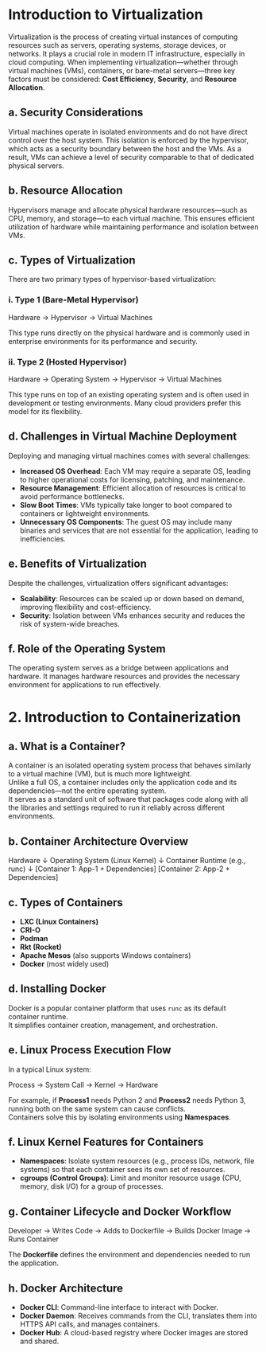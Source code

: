 # Introduction to Virtualization

Virtualization is the process of creating virtual instances of computing resources such as servers, operating systems, storage devices, or networks. It plays a crucial role in modern IT infrastructure, especially in cloud computing. When implementing virtualization—whether through virtual machines (VMs), containers, or bare-metal servers—three key factors must be considered: **Cost Efficiency**, **Security**, and **Resource Allocation**.

## a. Security Considerations

Virtual machines operate in isolated environments and do not have direct control over the host system. This isolation is enforced by the hypervisor, which acts as a security boundary between the host and the VMs. As a result, VMs can achieve a level of security comparable to that of dedicated physical servers.

## b. Resource Allocation

Hypervisors manage and allocate physical hardware resources—such as CPU, memory, and storage—to each virtual machine. This ensures efficient utilization of hardware while maintaining performance and isolation between VMs.

## c. Types of Virtualization

There are two primary types of hypervisor-based virtualization:

### i. Type 1 (Bare-Metal Hypervisor)


Hardware → Hypervisor → Virtual Machines


This type runs directly on the physical hardware and is commonly used in enterprise environments for its performance and security.

### ii. Type 2 (Hosted Hypervisor)

Hardware → Operating System → Hypervisor → Virtual Machines


This type runs on top of an existing operating system and is often used in development or testing environments. Many cloud providers prefer this model for its flexibility.

## d. Challenges in Virtual Machine Deployment

Deploying and managing virtual machines comes with several challenges:

- **Increased OS Overhead**: Each VM may require a separate OS, leading to higher operational costs for licensing, patching, and maintenance.
- **Resource Management**: Efficient allocation of resources is critical to avoid performance bottlenecks.
- **Slow Boot Times**: VMs typically take longer to boot compared to containers or lightweight environments.
- **Unnecessary OS Components**: The guest OS may include many binaries and services that are not essential for the application, leading to inefficiencies.

## e. Benefits of Virtualization

Despite the challenges, virtualization offers significant advantages:

- **Scalability**: Resources can be scaled up or down based on demand, improving flexibility and cost-efficiency.
- **Security**: Isolation between VMs enhances security and reduces the risk of system-wide breaches.

## f. Role of the Operating System

The operating system serves as a bridge between applications and hardware. It manages hardware resources and provides the necessary environment for applications to run effectively.


# 2. Introduction to Containerization

## a. What is a Container?

A container is an isolated operating system process that behaves similarly to a virtual machine (VM), but is much more lightweight.  
Unlike a full OS, a container includes only the application code and its dependencies—not the entire operating system.  
It serves as a standard unit of software that packages code along with all the libraries and settings required to run it reliably across different environments.

## b. Container Architecture Overview

Hardware
↓
Operating System (Linux Kernel)
↓
Container Runtime (e.g., runc)
↓
[Container 1: App-1 + Dependencies]
[Container 2: App-2 + Dependencies]



## c. Types of Containers

- **LXC (Linux Containers)**
- **CRI-O**
- **Podman**
- **Rkt (Rocket)**
- **Apache Mesos** (also supports Windows containers)
- **Docker** (most widely used)

## d. Installing Docker

Docker is a popular container platform that uses `runc` as its default container runtime.  
It simplifies container creation, management, and orchestration.

## e. Linux Process Execution Flow

In a typical Linux system:

Process → System Call → Kernel → Hardware


For example, if **Process1** needs Python 2 and **Process2** needs Python 3, running both on the same system can cause conflicts.  
Containers solve this by isolating environments using **Namespaces**.

## f. Linux Kernel Features for Containers

- **Namespaces**: Isolate system resources (e.g., process IDs, network, file systems) so that each container sees its own set of resources.
- **cgroups (Control Groups)**: Limit and monitor resource usage (CPU, memory, disk I/O) for a group of processes.

## g. Container Lifecycle and Docker Workflow

Developer → Writes Code → Adds to Dockerfile → Builds Docker Image → Runs Container


The **Dockerfile** defines the environment and dependencies needed to run the application.

## h. Docker Architecture

- **Docker CLI**: Command-line interface to interact with Docker.
- **Docker Daemon**: Receives commands from the CLI, translates them into HTTPS API calls, and manages containers.
- **Docker Hub**: A cloud-based registry where Docker images are stored and shared.
